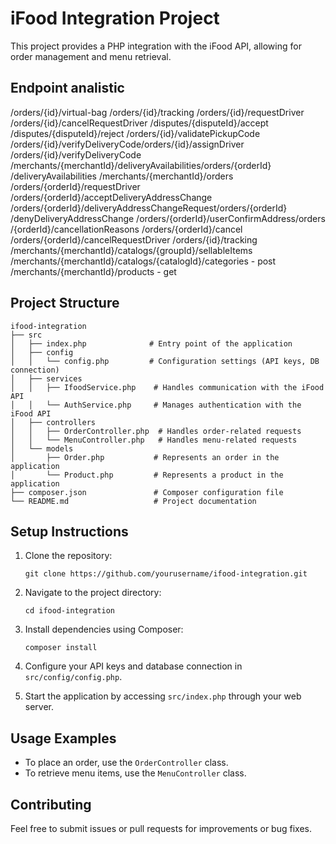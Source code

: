 # iFood Integration Project

This project provides a PHP integration with the iFood API, allowing for order management and menu retrieval.

## Endpoint analistic

​/orders​/{id}​/virtual-bag
/orders/{id}/tracking
/orders/{id}/requestDriver
/orders/{id}/cancelRequestDriver
/disputes/{disputeId}/accept
/disputes/{disputeId}/reject
/orders/{id}/validatePickupCode
/orders/{id}/verifyDeliveryCode
​/orders​/{id}​/assignDriver
/orders/{id}/verifyDeliveryCode
/merchants/{merchantId}/deliveryAvailabilities
​/orders​/{orderId}​/deliveryAvailabilities
/merchants/{merchantId}/orders
/orders/{orderId}/requestDriver
/orders/{orderId}/acceptDeliveryAddressChange
/orders/{orderId}/deliveryAddressChangeRequest
​/orders​/{orderId}​/denyDeliveryAddressChange
/orders/{orderId}/userConfirmAddress
​/orders​/{orderId}​/cancellationReasons
/orders/{orderId}/cancel
/orders/{orderId}/cancelRequestDriver
/orders/{id}/tracking
/merchants/{merchantId}/catalogs/{groupId}/sellableItems
/merchants/{merchantId}/catalogs/{catalogId}/categories - post
/merchants/{merchantId}/products - get



## Project Structure

```
ifood-integration
├── src
│   ├── index.php              # Entry point of the application
│   ├── config
│   │   └── config.php         # Configuration settings (API keys, DB connection)
│   ├── services
│   │   ├── IfoodService.php    # Handles communication with the iFood API
│   │   └── AuthService.php     # Manages authentication with the iFood API
│   ├── controllers
│   │   ├── OrderController.php  # Handles order-related requests
│   │   └── MenuController.php   # Handles menu-related requests
│   └── models
│       ├── Order.php           # Represents an order in the application
│       └── Product.php         # Represents a product in the application
├── composer.json               # Composer configuration file
└── README.md                   # Project documentation
```

## Setup Instructions

1. Clone the repository:
   ```
   git clone https://github.com/yourusername/ifood-integration.git
   ```

2. Navigate to the project directory:
   ```
   cd ifood-integration
   ```

3. Install dependencies using Composer:
   ```
   composer install
   ```

4. Configure your API keys and database connection in `src/config/config.php`.

5. Start the application by accessing `src/index.php` through your web server.

## Usage Examples

- To place an order, use the `OrderController` class.
- To retrieve menu items, use the `MenuController` class.

## Contributing

Feel free to submit issues or pull requests for improvements or bug fixes.